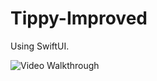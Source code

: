 # Tippy-Improved

Using SwiftUI.

<img src='https://media.giphy.com/media/j3nrQdbXwIDNOu3FNC/giphy.gif' title='Video Walkthrough' width='' alt='Video Walkthrough' />


